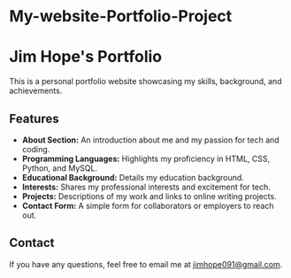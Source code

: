 # My-website-Portfolio-Project
# Jim Hope's Portfolio

This is a personal portfolio website showcasing my skills, background, and achievements.

## Features
- **About Section:** An introduction about me and my passion for tech and coding.
- **Programming Languages:** Highlights my proficiency in HTML, CSS, Python, and MySQL.
- **Educational Background:** Details my education background.
- **Interests:** Shares my professional interests and excitement for tech.
- **Projects:** Descriptions of my work and links to online writing projects.
- **Contact Form:** A simple form for collaborators or employers to reach out.

## Contact
If you have any questions, feel free to email me at [jimhope091@gmail.com](mailto:jimhope091@gmail.com).